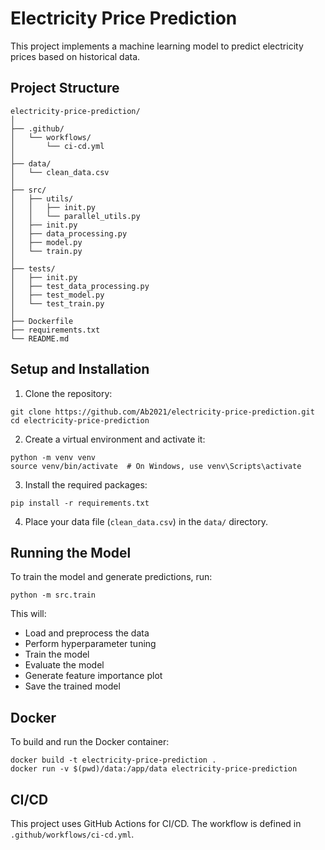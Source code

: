 # Electricity Price Prediction

This project implements a machine learning model to predict electricity prices based on historical data.

## Project Structure
```
electricity-price-prediction/
│
├── .github/
│   └── workflows/
│       └── ci-cd.yml
│
├── data/
│   └── clean_data.csv
│
├── src/
│   ├── utils/
│   │   ├── init.py
│   │   └── parallel_utils.py
│   ├── init.py
│   ├── data_processing.py
│   ├── model.py
│   └── train.py
│
├── tests/
│   ├── init.py
│   ├── test_data_processing.py
│   ├── test_model.py
│   └── test_train.py
│
├── Dockerfile
├── requirements.txt
└── README.md
```
## Setup and Installation

1. Clone the repository:
```shell
git clone https://github.com/Ab2021/electricity-price-prediction.git
cd electricity-price-prediction
```
2. Create a virtual environment and activate it:
```shell
python -m venv venv
source venv/bin/activate  # On Windows, use venv\Scripts\activate
```
3. Install the required packages:
```shell
pip install -r requirements.txt
```
4. Place your data file (`clean_data.csv`) in the `data/` directory.

## Running the Model

To train the model and generate predictions, run:
```shell
python -m src.train
```

This will:
- Load and preprocess the data
- Perform hyperparameter tuning
- Train the model
- Evaluate the model
- Generate feature importance plot
- Save the trained model


## Docker

To build and run the Docker container:
```shell
docker build -t electricity-price-prediction .
docker run -v $(pwd)/data:/app/data electricity-price-prediction
```

## CI/CD

This project uses GitHub Actions for CI/CD. The workflow is defined in `.github/workflows/ci-cd.yml`.
